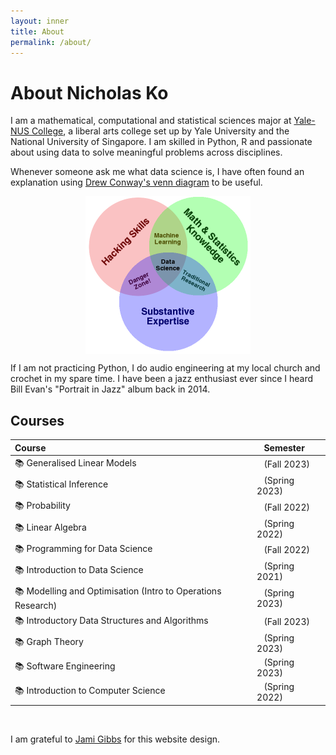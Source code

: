 ```yaml
---
layout: inner
title: About
permalink: /about/
---
```

# About Nicholas Ko

I am a mathematical, computational and statistical sciences major at [Yale-NUS College](https://www.yale-nus.edu.sg/about/key-facts/), a liberal arts college set up by Yale University and the National University of Singapore. I am skilled in Python, R and passionate about using data to solve meaningful problems across disciplines. 

Whenever someone ask me what data science is, I have often found an explanation using [Drew Conway's venn diagram](http://drewconway.com/zia/2013/3/26/the-data-science-venn-diagram) to be useful.

<div style="display: flex; justify-content: center;">
	<img src="/img/about/Data_Science_VD.png" alt="What is Data Science? A Venn Diagrammatic Explanation" style="max-width: 264px; max-height: 252px;">
</div>

If I am not practicing Python, I do audio engineering at my local church and crochet in my spare time. I have been a jazz enthusiast ever since I heard Bill Evan's "Portrait in Jazz" album back in 2014.

## Courses

|Course|&nbsp;&nbsp;&nbsp;Semester|
|:-----|:--------------|
|📚 Generalised Linear Models|&nbsp;&nbsp;&nbsp;(Fall 2023)|
|📚 Statistical Inference|&nbsp;&nbsp;&nbsp;(Spring 2023)|
|📚 Probability|&nbsp;&nbsp;&nbsp;(Fall 2022)|
|📚  Linear Algebra |&nbsp;&nbsp;&nbsp;(Spring 2022)|
|📚  Programming for Data Science |&nbsp;&nbsp;&nbsp;(Fall 2022)|
|📚  Introduction to Data Science |&nbsp;&nbsp;&nbsp;(Spring 2021)|
|📚  Modelling and Optimisation (Intro to Operations Research)|&nbsp;&nbsp;&nbsp;(Spring 2023)|
|📚 Introductory Data Structures and Algorithms|&nbsp;&nbsp;&nbsp;(Fall 2023)|
|📚  Graph Theory |&nbsp;&nbsp;&nbsp;(Spring 2023)|
|📚  Software Engineering |&nbsp;&nbsp;&nbsp;(Spring 2023)|
|📚  Introduction to Computer Science|&nbsp;&nbsp;&nbsp;(Spring 2022)|


&nbsp;


I am grateful to [Jami Gibbs](https://github.com/jamigibbs/phantom) for this website design. 

